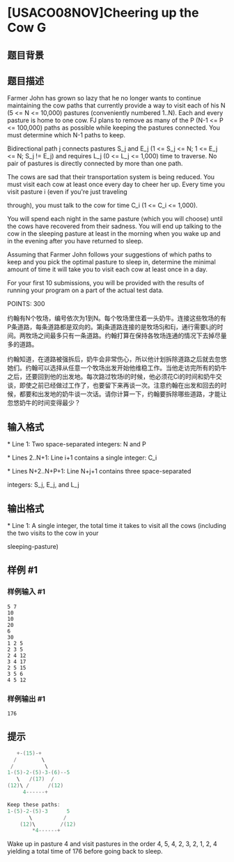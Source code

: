 # [USACO08NOV]Cheering up the Cow G

## 题目背景



## 题目描述

Farmer John has grown so lazy that he no longer wants to continue maintaining the cow paths that currently provide a way to visit each of his N (5 <= N <= 10,000) pastures (conveniently numbered 1..N). Each and every pasture is home to one cow. FJ plans to remove as many of the P (N-1 <= P <= 100,000) paths as possible while keeping the pastures connected. You must determine which N-1 paths to keep.

Bidirectional path j connects pastures S\_j and E\_j (1 <= S\_j <= N; 1 <= E\_j <= N; S\_j != E\_j) and requires L\_j (0 <= L\_j <= 1,000) time to traverse. No pair of pastures is directly connected by more than one path.

The cows are sad that their transportation system is being reduced. You must visit each cow at least once every day to cheer her up. Every time you visit pasture i (even if you're just traveling

through), you must talk to the cow for time C\_i (1 <= C\_i <= 1,000).

You will spend each night in the same pasture (which you will choose) until the cows have recovered from their sadness. You will end up talking to the cow in the sleeping pasture at least in the morning when you wake up and in the evening after you have returned to sleep.

Assuming that Farmer John follows your suggestions of which paths to keep and you pick the optimal pasture to sleep in, determine the minimal amount of time it will take you to visit each cow at least once in a day.

For your first 10 submissions, you will be provided with the results of running your program on a part of the actual test data.

POINTS: 300

约翰有N个牧场，编号依次为1到N。每个牧场里住着一头奶牛。连接这些牧场的有P条道路，每条道路都是双向的。第j条道路连接的是牧场Sj和Ej，通行需要Lj的时间。两牧场之间最多只有一条道路。约翰打算在保持各牧场连通的情况下去掉尽量多的道路。 

约翰知道，在道路被强拆后，奶牛会非常伤心，所以他计划拆除道路之后就去忽悠她们。约翰可以选择从任意一个牧场出发开始他维稳工作。当他走访完所有的奶牛之后，还要回到他的出发地。每次路过牧场i的时候，他必须花Ci的时间和奶牛交谈，即使之前已经做过工作了，也要留下来再谈一次。注意约翰在出发和回去的时候，都要和出发地的奶牛谈一次话。请你计算一下，约翰要拆除哪些道路，才能让忽悠奶牛的时间变得最少？


## 输入格式

\* Line 1: Two space-separated integers: N and P

\* Lines 2..N+1: Line i+1 contains a single integer: C\_i

\* Lines N+2..N+P+1: Line N+j+1 contains three space-separated

integers: S\_j, E\_j, and L\_j


## 输出格式

\* Line 1: A single integer, the total time it takes to visit all the cows (including the two visits to the cow in your

sleeping-pasture)


## 样例 #1

### 样例输入 #1
```
5 7 
10 
10 
20 
6 
30 
1 2 5 
2 3 5 
2 4 12 
3 4 17 
2 5 15 
3 5 6 
4 5 12 
```

### 样例输出 #1

```
176 
```

## 提示

```cpp
   +-(15)-+ 
  /        \ 
 /          \ 
1-(5)-2-(5)-3-(6)--5 
   \   /(17)  / 
(12)\ /      /(12) 
     4------+ 

Keep these paths: 
1-(5)-2-(5)-3      5 
       \          / 
    (12)\        /(12) 
        *4------+ 
```
Wake up in pasture 4 and visit pastures in the order 4, 5, 4, 2, 3, 2, 1, 2, 4 yielding a total time of 176 before going back to sleep.

